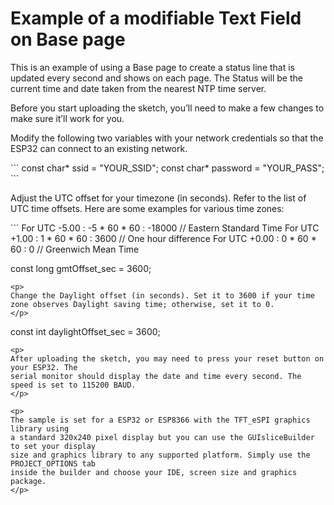 # Example of a modifiable Text Field on Base page

<p>
This is an example of using a Base page to create a status line
that is updated every second and shows on each page. The Status will
be the current time and date taken from the nearest NTP time server.
</p>

<p>
Before you start uploading the sketch, you’ll need to make a few 
changes to make sure it’ll work for you. 
</p>

<p>
Modify the following two variables with your network credentials so that 
the ESP32 can connect to an existing network. 
</p>
```
const char* ssid       = "YOUR_SSID";
const char* password   = "YOUR_PASS";
```
<p>
Adjust the UTC offset for your timezone (in seconds). Refer to the list 
of UTC time offsets. Here are some examples for various time zones: 
</p>
```
For UTC -5.00 : -5 * 60 * 60 : -18000 // Eastern Standard Time
For UTC +1.00 : 1 * 60 * 60 : 3600    // One hour difference
For UTC +0.00 : 0 * 60 * 60 : 0       // Greenwich Mean Time

const long  gmtOffset_sec = 3600;
```
<p>
Change the Daylight offset (in seconds). Set it to 3600 if your time 
zone observes Daylight saving time; otherwise, set it to 0. 
</p>
```
const int   daylightOffset_sec = 3600;
```
<p>
After uploading the sketch, you may need to press your reset button on your ESP32. The 
serial monitor should display the date and time every second. The speed is set to 115200 BAUD.
</p>

<p>
The sample is set for a ESP32 or ESP8366 with the TFT_eSPI graphics library using 
a standard 320x240 pixel display but you can use the GUIsliceBuilder to set your display
size and graphics library to any supported platform. Simply use the PROJECT_OPTIONS tab
inside the builder and choose your IDE, screen size and graphics package.
</p> 
